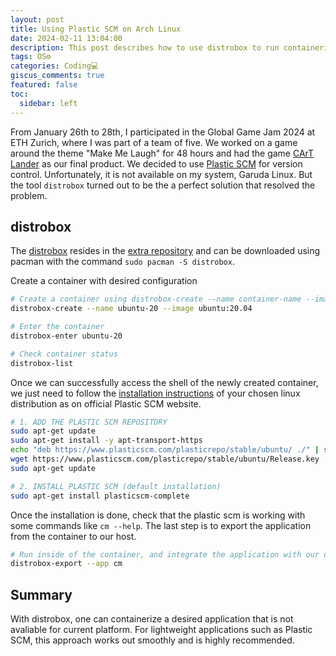 ```yaml
---
layout: post
title: Using Plastic SCM on Arch Linux
date: 2024-02-11 13:04:00
description: This post describes how to use distrobox to run containerised applications
tags: OS⚙️
categories: Coding💻
giscus_comments: true
featured: false
toc:
  sidebar: left
---
```


From January 26th to 28th, I participated in the Global Game Jam 2024 at ETH Zurich, where I was part of a team of five. We worked on a game around the theme "Make Me Laugh" for 48 hours and had the game [CArT Lander](../../../projects/game_cart_lander/) as our final product. We decided to use [Plastic SCM](https://www.plasticscm.com/) for version control. Unfortunately, it is not available on my system, Garuda Linux. But the tool `distrobox` turned out to be the a perfect solution that resolved the problem.

## distrobox

The [distrobox](https://wiki.archlinux.org/title/Distrobox) resides in the [extra repository](https://wiki.archlinux.org/title/Official_repositories#extra) and can be downloaded using pacman with the command `sudo pacman -S distrobox`.

Create a container with desired configuration

```bash
# Create a container using distrobox-create --name container-name --image os-image:version
distrobox-create --name ubuntu-20 --image ubuntu:20.04

# Enter the container
distrobox-enter ubuntu-20

# Check container status
distrobox-list
```

Once we can successfully access the shell of the newly created container, we just need to follow the [installation instructions](https://www.plasticscm.com/plastic-for-linux) of your chosen linux distribution as on official Plastic SCM website.

```bash
# 1. ADD THE PLASTIC SCM REPOSITORY
sudo apt-get update
sudo apt-get install -y apt-transport-https
echo "deb https://www.plasticscm.com/plasticrepo/stable/ubuntu/ ./" | sudo tee /etc/apt/sources.list.d/plasticscm-stable.list
wget https://www.plasticscm.com/plasticrepo/stable/ubuntu/Release.key -O - | sudo apt-key add -
sudo apt-get update

# 2. INSTALL PLASTIC SCM (default installation)
sudo apt-get install plasticscm-complete
```

Once the installation is done, check that the plastic scm is working with some commands like `cm --help`. The last step is to export the application from the container to our host.

```bash
# Run inside of the container, and integrate the application with our desktop.
distrobox-export --app cm
```

## Summary

With distrobox, one can containerize a desired application that is not avaliable for current platform. For lightweight applications such as Plastic SCM, this approach works out smoothly and is highly recommended.